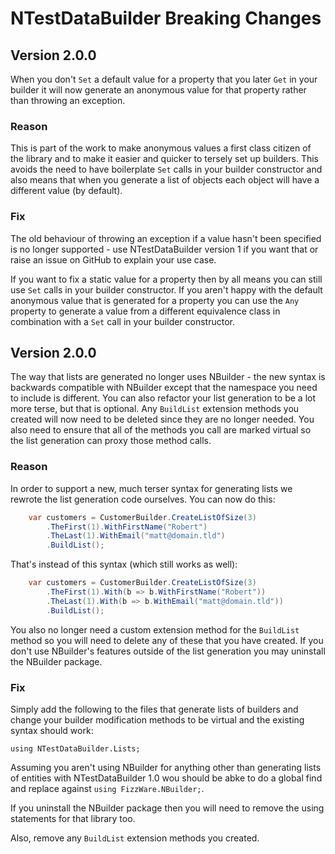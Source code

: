 NTestDataBuilder Breaking Changes
=================================

Version 2.0.0
-------------

When you don't `Set` a default value for a property that you later `Get` in your builder it will now generate an anonymous value for that property rather than throwing an exception.

### Reason

This is part of the work to make anonymous values a first class citizen of the library and to make it easier and quicker to tersely set up builders. This avoids the need to have boilerplate `Set` calls in your builder constructor and also means that when you generate a list of objects each object will have a different value (by default).

### Fix

The old behaviour of throwing an exception if a value hasn't been specified is no longer supported - use NTestDataBuilder version 1 if you want that or raise an issue on GitHub to explain your use case.

If you want to fix a static value for a property then by all means you can still use `Set` calls in your builder constructor. If you aren't happy with the default anonymous value that is generated for a property you can use the `Any` property to generate a value from a different equivalence class in combination with a `Set` call in your builder constructor.

Version 2.0.0
-------------

The way that lists are generated no longer uses NBuilder - the new syntax is backwards compatible with NBuilder except that the namespace you need to include is different. You can also refactor your list generation to be a lot more terse, but that is optional. Any `BuildList` extension methods you created will now need to be deleted since they are no longer needed. You also need to ensure that all of the methods you call are marked virtual so the list generation can proxy those method calls.

### Reason
In order to support a new, much terser syntax for generating lists we rewrote the list generation code ourselves. You can now do this:

```c#
	var customers = CustomerBuilder.CreateListOfSize(3)
		.TheFirst(1).WithFirstName("Robert")
		.TheLast(1).WithEmail("matt@domain.tld")
		.BuildList();
```

That's instead of this syntax (which still works as well):

```c#
	var customers = CustomerBuilder.CreateListOfSize(3)
		.TheFirst(1).With(b => b.WithFirstName("Robert"))
		.TheLast(1).With(b => b.WithEmail("matt@domain.tld"))
		.BuildList();
```

You also no longer need a custom extension method for the `BuildList` method so you will need to delete any of these that you have created. If you don't use NBuilder's features outside of the list generation you may uninstall the NBuilder package.

### Fix

Simply add the following to the files that generate lists of builders and change your builder modification methods to be virtual and the existing syntax should work:

```
using NTestDataBuilder.Lists;
```

Assuming you aren't using NBuilder for anything other than generating lists of entities with NTestDataBuilder 1.0 wou should be abke to do a global find and replace against `using FizzWare.NBuilder;`.

If you uninstall the NBuilder package then you will need to remove the using statements for that library too.

Also, remove any `BuildList` extension methods you created.
